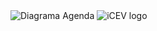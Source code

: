 <img src="https://github.com/taohansens/icev/blob/master/src/Lista05/Agendav2/diagrama.png" title="Diagrama" alt="Diagrama Agenda">
<img src="http://g.recordit.co/namQTikeEG.gif" title="Agenda" alt="iCEV logo">
